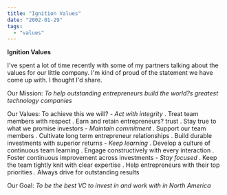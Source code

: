 ```yaml
---
title: "Ignition Values"
date: "2002-01-29"
tags: 
  - "values"
---
```


**Ignition Values**

I've spent a lot of time recently with some of my partners talking about the values for our little company. I'm kind of proud of the statement we have come up with. I thought I'd share.

Our Mission: _To help outstanding entrepreneurs build the world?s greatest technology companies_

Our Values: To achieve this we will? - _Act with integrity_ . Treat team members with respect . Earn and retain entrepreneurs? trust . Stay true to what we promise investors - _Maintain commitment_ . Support our team members . Cultivate long term entrepreneur relationships . Build durable investments with superior returns - _Keep learning_ . Develop a culture of continuous team learning . Engage constructively with every interaction . Foster continuous improvement across investments - _Stay focused_ . Keep the team tightly knit with clear expertise . Help entrepreneurs with their top priorities . Always drive for outstanding results

Our Goal: _To be the best VC to invest in and work with in North America_
